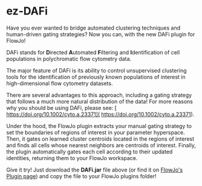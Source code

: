 # ez-DAFi
Have you ever wanted to bridge automated clustering techniques and 
human-driven gating strategies? Now you can, with the new DAFi
plugin for FlowJo!

DAFi stands for **D**irected **A**utomated **F**iltering and
**I**dentification of cell populations in polychromatic
flow cytometry data.

The major feature of DAFi is its ability to control unsupervised
clustering tools for the identification of previously known
populations of interest in high-dimensional flow cytometry
datasets.

There are several advantages to this approach, including a 
gating strategy that follows a much more natural distribution of
the data! For more reasons why you should be using DAFi,
please see: [ https://doi.org/10.1002/cyto.a.23371]( https://doi.org/10.1002/cyto.a.23371). 

Under the hood, the FlowJo plugin extracts your manual gating
strategy to set the boundaries of regions of interest in your
parameter hyperspace. Then, it gates on learned cluster centroids
located in the regions of interest and finds all cells whose
nearest neighbors are centroids of interest. Finally, the plugin
automatically gates each cell according to their updated
identities, returning them to your FlowJo workspace.

Give it try! Just download the __DAFi.jar__ file above (or find it
on [FlowJo's Plugin page](https://www.flowjo.com/exchange/#/)) and
copy the file to your FlowJo plugins folder!
  
  